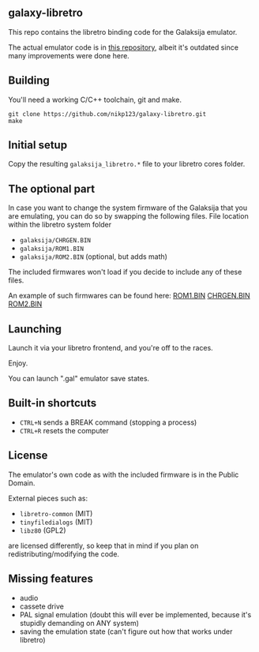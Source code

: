 galaxy-libretro
---------------

This repo contains the libretro binding code for the Galaksija emulator.

The actual emulator code is in [this repository](https://github.com/nikp123/Galaksija-Emulator),
albeit it's outdated since many improvements were done here.

Building
--------

You'll need a working C/C++ toolchain, git and make.

```
git clone https://github.com/nikp123/galaxy-libretro.git
make
```


Initial setup
-------------

Copy the resulting ``galaksija_libretro.*`` file to your libretro cores folder.


## The optional part

In case you want to change the system firmware of the Galaksija that you are
emulating, you can do so by swapping the following files.
File location within the libretro system folder
 * ``galaksija/CHRGEN.BIN``
 * ``galaksija/ROM1.BIN``
 * ``galaksija/ROM2.BIN`` (optional, but adds math)

The included firmwares won't load if you decide to include any of these files.

An example of such firmwares can be found here:
[ROM1.BIN](https://github.com/mejs/galaksija/blob/master/roms/ROM%20A/ROM_A_with_ROM_B_init_ver_29.bin?raw=true)
[CHRGEN.BIN](https://raw.githubusercontent.com/mejs/galaksija/master/roms/Character%20Generator%20ROM/CHRGEN_MIPRO.BIN)
[ROM2.BIN](https://github.com/mejs/galaksija/blob/master/roms/ROM%20B/ROM_B.bin?raw=true)


Launching
---------

Launch it via your libretro frontend, and you're off to the races.

Enjoy.

You can launch ".gal" emulator save states.


Built-in shortcuts
------------------

 - ``CTRL+N`` sends a BREAK command (stopping a process)
 - ``CTRL+R`` resets the computer


License
-------

The emulator's own code as with the included firmware is in the Public Domain.

External pieces such as:
 * ``libretro-common`` (MIT)
 * ``tinyfiledialogs`` (MIT)
 * ``libz80`` (GPL2)

are licensed differently, so keep that in mind if you plan on
redistributing/modifying the code.


Missing features
----------------

 - audio
 - cassete drive
 - PAL signal emulation (doubt this will ever be implemented, because it's
 stupidly demanding on ANY system)
 - saving the emulation state (can't figure out how that works under libretro)

